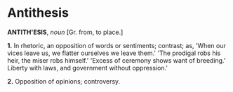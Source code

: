 # Antithesis

**ANTITH'ESIS**, _noun_ \[Gr. from, to place.\]

**1.** In rhetoric, an opposition of words or sentiments; contrast; as, 'When our vices leave us, we flatter ourselves we leave them.' 'The prodigal robs his heir, the miser robs himself.' 'Excess of ceremony shows want of breeding.' Liberty with laws, and government without oppression.'

**2.** Opposition of opinions; controversy.